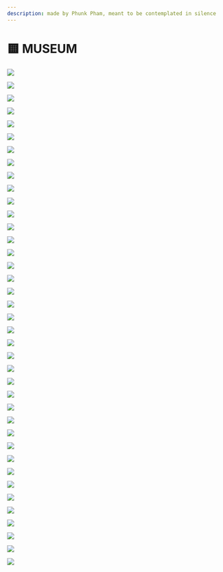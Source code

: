 ```yaml
---
description: made by Phunk Pham, meant to be contemplated in silence
---
```


# 🟨 MUSEUM

![](../.gitbook/assets/FQKh-lsWQAwxE-X.jpeg)

![](../.gitbook/assets/1v6Xou.png)

![](<../.gitbook/assets/FLoSjOgacAER94g (1).jpeg>)

![](../.gitbook/assets/FOjCnhTXsAQiHWA.jpeg)

![](../.gitbook/assets/FFy52QrXIAMAmfH.jpeg)

![](../.gitbook/assets/FM36kqWWYBEpeuq.jpeg)

![](<../.gitbook/assets/FGm5PkSXwAww\_bS (1).png>)

![](../.gitbook/assets/FFvNG-yWYAgUaNK.png)

![](../.gitbook/assets/FFmtrA0WYAERtxL.jpeg)

![](../.gitbook/assets/FFeRi18XMA0b0ts.png)

![](../.gitbook/assets/FFascePX0AI8BZe.jpeg)

![](../.gitbook/assets/FFZ2Vt2X0AQjBgA.png)

![](../.gitbook/assets/FFZXCCRWYAceLhU.jpeg)

![](../.gitbook/assets/FEwEjoTX0AU\_TVV.jpeg)

![](<../.gitbook/assets/phartinLuther (1).jpg>)

![](<../.gitbook/assets/PHOc35c03a6-55e1-11e4-ab69-d14bddea9e1e-805x453 (1).jpg>)

![](../.gitbook/assets/FGcRPArWQAMz34x.jpeg)

![](../.gitbook/assets/FOd8KckX0AoIiCr.jpeg)

![](../.gitbook/assets/FG1CiwGXIAQ34Li.jpeg)

![](../.gitbook/assets/FGszXujWYAIeRWy.jpeg)

![](../.gitbook/assets/FGn4QBnWYAIL6Wg.jpeg)

![](../.gitbook/assets/FGlM0AlXIAQyC1J.jpeg)

![](../.gitbook/assets/FGlGuHHXsAsUep0.jpeg)

![](../.gitbook/assets/FGiY2WCXwAEWtvi.jpeg)

![](../.gitbook/assets/FGhTkO6XoAQLYwy.jpeg)

![](../.gitbook/assets/FGhHHmoWQAUG3Bb.jpeg)

![](../.gitbook/assets/FGgWm56XMAMvRlJ.jpeg)

![](../.gitbook/assets/FGdJO4FXsAUPRGk.jpeg)

![](../.gitbook/assets/FGd7O4HWYAA7JOk.jpeg)

![](../.gitbook/assets/FGc8qRdXwAI0OWu.jpeg)

![](../.gitbook/assets/FGdD7pSXsAMIUf\_.jpeg)

![](../.gitbook/assets/FGcjgCGXMAUAp2L.jpeg)

![](../.gitbook/assets/FGcjdGOWUAUt5Wx.jpeg)

![](../.gitbook/assets/FGgCTJMX0AA9SVF.jpeg)

![](../.gitbook/assets/FPrHO\_sWYAEELcm.jpeg)

![](../.gitbook/assets/FPrrFYPXwBIF3tq.jpeg)

![](../.gitbook/assets/IMG\_5186.png)

![](<../.gitbook/assets/IMG\_5199 (1).png>)

![](../.gitbook/assets/FPxOws-XsAYVich.jpeg)
